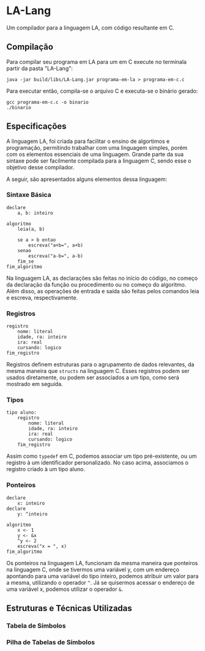 # LA-Lang
Um compilador para a linguagem LA, com código resultante em C.

## Compilação
Para compilar seu programa em LA para um em C execute no terminala partir da pasta "LA-Lang":
```
java -jar build/libs/LA-Lang.jar programa-em-la > programa-em-c.c
```
Para executar então, compila-se o arquivo C e executa-se o binário gerado:
```
gcc programa-em-c.c -o binario
./binario
```

## Especificações

A linguagem LA, foi criada para facilitar o ensino de algortimos e programação, permitindo trabalhar com uma linguagem simples, porém com os elementos essenciais de uma linguagem. Grande parte da sua sintaxe pode ser facilmente compilada para a linguagem C, sendo esse o objetivo desse compilador.

A seguir, são apresentados alguns elementos dessa linguagem:

### Sintaxe Básica

```
declare
    a, b: inteiro

algoritmo
    leia(a, b)

    se a > b entao
        escreva("a+b=", a+b)
    senao
        escreva("a-b=", a-b)
    fim_se
fim_algoritmo
```

Na linguagem LA, as declarações são feitas no início do código, no começo da declaração da função ou procedimento ou no começo do algoritmo. Além disso, as operações de entrada e saída são feitas pelos comandos leia e escreva, respectivamente.

### Registros

```
registro
    nome: literal
    idade, ra: inteiro
    ira: real
    cursando: logico
fim_registro
```

Registros definem estruturas para o agrupamento de dados relevantes, da mesma maneira que `structs` na linguagem C. Esses registros podem ser usados diretamente, ou podem ser associados a um tipo, como será mostrado em seguida.

### Tipos

```
tipo aluno:
    registro
        nome: literal
        idade, ra: inteiro
        ira: real
        cursando: logico
    fim_registro
```

Assim como `typedef` em C, podemos associar um tipo pré-existente, ou um registro à um identificador personalizado. No caso acima, associamos o registro criado à um tipo aluno.

### Ponteiros

```
declare
    x: inteiro
declare
    y: ^inteiro

algoritmo
    x <- 1
    y <- &x
    ^y <- 2
    escreva("x = ", x)
fim_algoritmo
```

Os ponteiros na linguagem LA, funcionam da mesma maneira que ponteiros na linguagem C, onde se tivermos uma variável y, com um endereço apontando para uma variável do tipo inteiro, podemos atribuir um valor para a mesma, utilizando o operador `^`. Já se quisermos acessar o endereço de uma variável x, podemos utilizar o operador `&`.

## Estruturas e Técnicas Utilizadas

### Tabela de Símbolos

### Pilha de Tabelas de Símbolos

